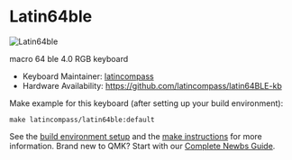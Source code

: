 # Latin64ble

![Latin64ble](https://i.imgur.com/zRlOU3ml.jpg)

macro 64 ble 4.0 RGB keyboard

* Keyboard Maintainer: [latincompass](https://github.com/latincompass)
* Hardware Availability: https://github.com/latincompass/latin64BLE-kb

Make example for this keyboard (after setting up your build environment):

    make latincompass/latin64ble:default

See the [build environment setup](https://docs.qmk.fm/#/getting_started_build_tools) and the [make instructions](https://docs.qmk.fm/#/getting_started_make_guide) for more information. Brand new to QMK? Start with our [Complete Newbs Guide](https://docs.qmk.fm/#/newbs).

